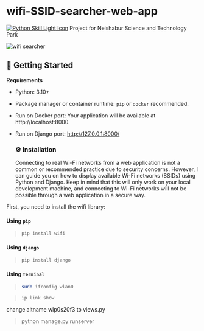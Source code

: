 # wifi-SSID-searcher-web-app 
<tr>
    <td align="center"><a href="https://skillicons.dev/" target="_blank"><img src="https://skillicons.dev/icons?i=py&theme=light" alt="Python Skill Light Icon"></a></td>
  </tr>Project for Neishabur Science and Technology Park

![wifi searcher](https://github.com/saeidsaadatigero/wifi-SSID-searcher-web-app/assets/121683582/467e97f2-d421-4b79-87ba-53329a84e304)
## 🚀 Getting Started 

**Requirements**

* Python: 3.10+
* Package manager or container runtime: `pip` or `docker` recommended.
* Run on Docker port:
Your application will be available at http://localhost:8000.
* Run on Django port:
http://127.0.0.1:8000/

  ### ⚙️ Installation
  Connecting to real Wi-Fi networks from a web application is not a common or recommended practice due to security concerns. However, I can guide you on how to display available Wi-Fi networks (SSIDs) using Python and Django. Keep in mind that this will only work on your local development machine, and connecting to Wi-Fi networks will not be possible through a web application in a secure way.

First, you need to install the wifi library:

#### Using `pip`

>
> ```sh
> pip install wifi
> ```

#### Using `django`

>
> ```sh
> pip install django
> ```

#### Using `Terminal`

>
> ```sh
> sudo ifconfig wlan0
> ```

> ```sh
> ip link show
> ```

change altname wlp0s20f3 to views.py

>python manage.py runserver

